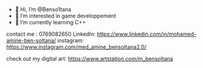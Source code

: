 - 👋 Hi, I’m @Benso1tana
- 👀 I’m interested in game developpement 
- 🌱 I’m currently learning C++

contact me : 
0769082650 
LinkedIn: https://www.linkedin.com/in/mohamed-amine-ben-soltana/
instagram: https://www.instagram.com/med_amine_bensoltana2.0/

check out my digital art:
https://www.artstation.com/m_bensoltana

<!---
Benso1tana/Benso1tana is a ✨ special ✨ repository because its `README.md` (this file) appears on your GitHub profile.
You can click the Preview link to take a look at your changes.
--->
